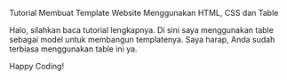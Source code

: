 Tutorial Membuat Template Website Menggunakan HTML, CSS dan Table

Halo, silahkan baca tutorial lengkapnya. Di sini saya menggunakan table sebagai model untuk membangun templatenya. Saya harap, Anda sudah terbiasa menggunakan table ini ya.

Happy Coding!
